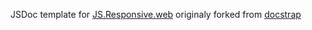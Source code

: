 JSDoc template for [JS.Responsive.web](https://github.com/luckylooke/JS.Responsive.web) originaly forked from [docstrap](https://github.com/docstrap/docstrap)
